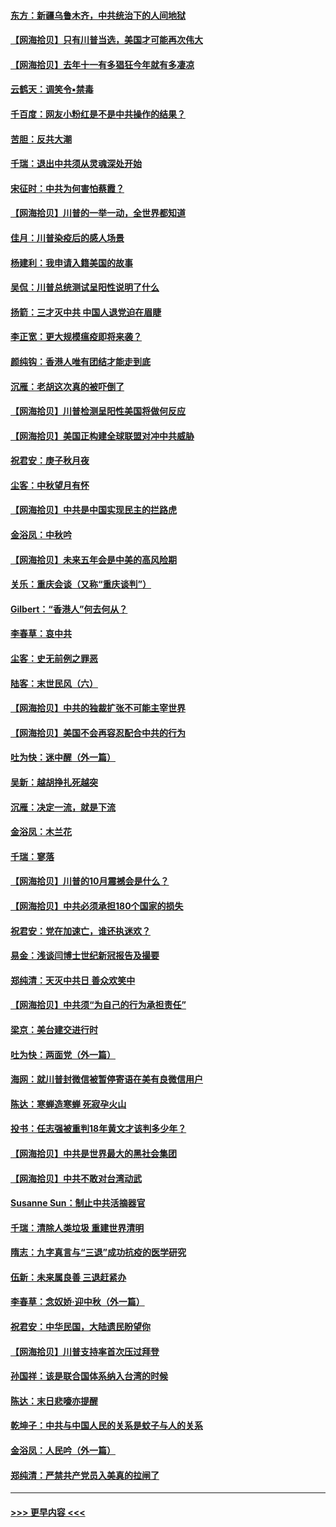 #### [东方：新疆乌鲁木齐，中共统治下的人间地狱](../pages/nsc993/n12466075.md?t=10110251) 
#### [【网海拾贝】只有川普当选，美国才可能再次伟大](../pages/nsc993/n12466013.md?t=10110251) 
#### [【网海拾贝】去年十一有多猖狂今年就有多凄凉](../pages/nsc993/n12463649.md?t=10110251) 
#### [云鹤天：调笑令▪禁毒](../pages/nsc993/n12462975.md?t=10110251) 
#### [千百度：网友小粉红是不是中共操作的结果？](../pages/nsc993/n12461025.md?t=10110251) 
#### [苦胆：反共大潮](../pages/nsc993/n12459469.md?t=10110251) 
#### [千瑞：退出中共须从灵魂深处开始](../pages/nsc993/n12459437.md?t=10110251) 
#### [宋征时：中共为何害怕蔡霞？](../pages/nsc993/n12459097.md?t=10110251) 
#### [【网海拾贝】川普的一举一动，全世界都知道](../pages/nsc993/n12458825.md?t=10110251) 
#### [佳月：川普染疫后的感人场景](../pages/nsc993/n12456994.md?t=10110251) 
#### [杨建利：我申请入籍美国的故事](../pages/nsc993/n12455635.md?t=10110251) 
#### [吴侃：川普总统测试呈阳性说明了什么](../pages/nsc993/n12451869.md?t=10110251) 
#### [扬箭：三才灭中共 中国人退党迫在眉睫](../pages/nsc993/n12451842.md?t=10110251) 
#### [李正宽：更大规模瘟疫即将来袭？](../pages/nsc993/n12451455.md?t=10110251) 
#### [颜纯钩：香港人唯有团结才能走到底](../pages/nsc993/n12450870.md?t=10110251) 
#### [沉雁：老胡这次真的被吓倒了](../pages/nsc993/n12449796.md?t=10110251) 
#### [【网海拾贝】川普检测呈阳性美国将做何反应](../pages/nsc993/n12449042.md?t=10110251) 
#### [【网海拾贝】美国正构建全球联盟对冲中共威胁](../pages/nsc993/n12446580.md?t=10110251) 
#### [祝君安：庚子秋月夜](../pages/nsc993/n12445870.md?t=10110251) 
#### [尘客：中秋望月有怀](../pages/nsc993/n12444632.md?t=10110251) 
#### [【网海拾贝】中共是中国实现民主的拦路虎](../pages/nsc993/n12443573.md?t=10110251) 
#### [金浴凤：中秋吟](../pages/nsc993/n12441773.md?t=10110251) 
#### [【网海拾贝】未来五年会是中美的高风险期](../pages/nsc993/n12440760.md?t=10110251) 
#### [关乐：重庆会谈（又称“重庆谈判”）](../pages/nsc993/n12437525.md?t=10110251) 
#### [Gilbert：“香港人”何去何从？](../pages/nsc993/n12435894.md?t=10110251) 
#### [李春草：哀中共](../pages/nsc993/n12435874.md?t=10110251) 
#### [尘客：史无前例之罪恶](../pages/nsc993/n12435762.md?t=10110251) 
#### [陆客：末世民风（六）](../pages/nsc993/n12435354.md?t=10110251) 
#### [【网海拾贝】中共的独裁扩张不可能主宰世界](../pages/nsc993/n12435151.md?t=10110251) 
#### [【网海拾贝】美国不会再容忍配合中共的行为](../pages/nsc993/n12433808.md?t=10110251) 
#### [吐为快：迷中醒（外一篇）](../pages/nsc993/n12433585.md?t=10110251) 
#### [吴新：越胡挣扎死越突](../pages/nsc993/n12433562.md?t=10110251) 
#### [沉雁：决定一流，就是下流](../pages/nsc993/n12432128.md?t=10110251) 
#### [金浴凤：木兰花](../pages/nsc993/n12432124.md?t=10110251) 
#### [千瑞：寥落](../pages/nsc993/n12432071.md?t=10110251) 
#### [【网海拾贝】川普的10月震撼会是什么？](../pages/nsc993/n12431624.md?t=10110251) 
#### [【网海拾贝】中共必须承担180个国家的损失](../pages/nsc993/n12428893.md?t=10110251) 
#### [祝君安：党在加速亡，谁还执迷欢？](../pages/nsc993/n12428652.md?t=10110251) 
#### [易金：浅谈闫博士世纪新冠报告及撮要](../pages/nsc993/n12426822.md?t=10110251) 
#### [郑纯清：天灭中共日 善众欢笑中](../pages/nsc993/n12426784.md?t=10110251) 
#### [【网海拾贝】中共须“为自己的行为承担责任”](../pages/nsc993/n12426067.md?t=10110251) 
#### [梁京：美台建交进行时](../pages/nsc993/n12424066.md?t=10110251) 
#### [吐为快：两面党（外一篇）](../pages/nsc993/n12424043.md?t=10110251) 
#### [海网：就川普封微信被暂停寄语在美有良微信用户](../pages/nsc993/n12424021.md?t=10110251) 
#### [陈达：寒蝉造寒蝉 死寂孕火山](../pages/nsc993/n12423958.md?t=10110251) 
#### [投书：任志强被重判18年黄文才该判多少年？](../pages/nsc993/n12423672.md?t=10110251) 
#### [【网海拾贝】中共是世界最大的黑社会集团](../pages/nsc993/n12423543.md?t=10110251) 
#### [【网海拾贝】中共不敢对台湾动武](../pages/nsc993/n12421418.md?t=10110251) 
#### [Susanne Sun：制止中共活摘器官](../pages/nsc993/n12419654.md?t=10110251) 
#### [千瑞：清除人类垃圾 重建世界清明](../pages/nsc993/n12419414.md?t=10110251) 
#### [隋志：九字真言与“三退”成功抗疫的医学研究](../pages/nsc993/n12419248.md?t=10110251) 
#### [伍新：未来属良善 三退赶紧办](../pages/nsc993/n12418496.md?t=10110251) 
#### [李春草：念奴娇·迎中秋（外一篇）](../pages/nsc993/n12418465.md?t=10110251) 
#### [祝君安：中华民国，大陆遗民盼望你](../pages/nsc993/n12418089.md?t=10110251) 
#### [【网海拾贝】川普支持率首次压过拜登](../pages/nsc993/n12418050.md?t=10110251) 
#### [孙国祥：该是联合国体系纳入台湾的时候](../pages/nsc993/n12417369.md?t=10110251) 
#### [陈达：末日悲嚎亦提醒](../pages/nsc993/n12416736.md?t=10110251) 
#### [乾坤子：中共与中国人民的关系是蚊子与人的关系](../pages/nsc993/n12416632.md?t=10110251) 
#### [金浴凤：人民吟（外一篇）](../pages/nsc993/n12416567.md?t=10110251) 
#### [郑纯清：严禁共产党员入美真的拉闸了](../pages/nsc993/n12416550.md?t=10110251) 

----
#### [ >>> 更早内容 <<< ](../indexes/nsc993-earlier.md)
